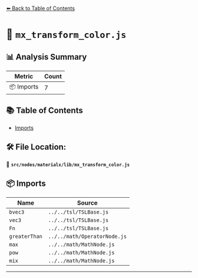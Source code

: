 [⬅️ Back to Table of Contents](../../../../index.md)

# 📄 `mx_transform_color.js`

## 📊 Analysis Summary

| Metric | Count |
|--------|-------|
| 📦 Imports | 7 |

## 📚 Table of Contents

- [Imports](#imports)

## 🛠️ File Location:
📂 **`src/nodes/materialx/lib/mx_transform_color.js`**

## 📦 Imports

| Name | Source |
|------|--------|
| `bvec3` | `../../tsl/TSLBase.js` |
| `vec3` | `../../tsl/TSLBase.js` |
| `Fn` | `../../tsl/TSLBase.js` |
| `greaterThan` | `../../math/OperatorNode.js` |
| `max` | `../../math/MathNode.js` |
| `pow` | `../../math/MathNode.js` |
| `mix` | `../../math/MathNode.js` |


---